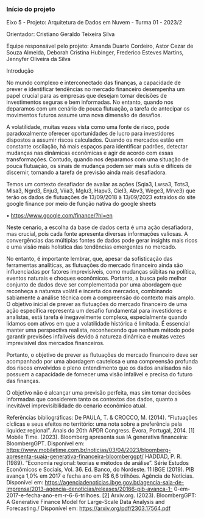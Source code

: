 ### Início do projeto



Eixo 5 - Projeto: Arquitetura de Dados em Nuvem - Turma 01 - 2023/2

Orientador: Cristiano Geraldo Teixeira Silva



Equipe responsável pelo projeto:
Amanda Duarte Cordeiro, Astor Cezar de Souza Almeida, Deborah Cristina Hubinger, 
Frederico Esteves Martins, Jennyfer Oliveira da Silva



Introdução 

No mundo complexo e interconectado das finanças, a capacidade de prever e  identificar tendências no mercado financeiro desempenha um papel crucial para as  empresas que desejam tomar decisões de investimentos seguras e bem informadas. No  entanto, quando nos deparamos com um cenário de pouca flutuação, a tarefa de  antecipar os movimentos futuros assume uma nova dimensão de desafios. 



A volatilidade, muitas vezes vista como uma fonte de risco, pode paradoxalmente  oferecer oportunidades de lucro para investidores dispostos a assumir riscos calculados.  Quando os mercados estão em constante oscilação, há mais espaços para identificar  padrões, detectar mudanças nas dinâmicas econômicas e agir de acordo com essas  transformações. Contudo, quando nos deparamos com uma situação de pouca  flutuação, os sinais de mudança podem ser mais sutis e difíceis de discernir, tornando a tarefa de previsão ainda mais desafiadora. 



Temos um contexto desafiador de avaliar as ações (Sqia3, Lwsa3, Tots3, Mlsa3, Ngrd3, Enju3, Viia3, Mglu3, Hapv3, Ciel3, Abv3, Wege3, Mrve3) que terão os dados de flutuações de 13/09/2018 à 13/09/2023 extraidos do site google finance por meio de função nativa do google sheets

• https://www.google.com/finance/?hl=en

Neste cenario, a escolha da base de dados certa é uma ação desafiadora, mas crucial,  pois cada fonte apresenta diversas informações valiosas. A convergências das múltiplas  fontes de dados pode gerar insights mais ricos e uma visão mais holística das tendências emergentes no mercado. 



No entanto, é importante lembrar, que, apesar da sofisticação das ferramentas  analíticas, as flutuações do mercado financeiro ainda são influenciadas por fatores  imprevisíveis, como mudanças súbitas na política, eventos naturais e choques  econômicos. Portanto, a busca pelo melhor conjunto de dados deve ser complementada  por uma abordagem que reconheça a natureza volátil e incerta dos mercados,  combinando sabiamente a análise técnica com a compreensão do contexto mais amplo.  O objetivo inicial de prever as flutuações do mercado financeiro de uma ação  específica representa um desafio fundamental para investidores e analistas, está tarefa  é inegavelmente complexa, especialmente quando lidamos com ativos em que a  volatilidade histórica é limitada. É essencial manter uma perspectiva realista, reconhecendo que nenhum método  pode garantir previsões infalíveis devido á natureza dinâmica e muitas vezes imprevisível dos mercados financeiros. 



Portanto, o objetivo de prever as flutuações do mercado  financeiro deve ser acompanhado por uma abordagem cautelosa e uma compreensão  profunda dos riscos envolvidos e pleno entendimento que os dados analisados não  possuem a capacidade de fornecer uma visão infalível e precisa do futuro das finanças. 



O objetivo não é alcançar uma previsão perfeita, mas sim tomar decisões  informadas que considerem tanto os contextos dos dados, quanto a inevitável imprevisibilidade do cenario econômico atual. 











Referências bibliográficas: De PAULA, T. & CROCCO, M. (2014). “Flutuações cíclicas e seus efeitos no território: uma nota sobre a preferência pela liquidez regional”. Anais do 20th APDR Congress. Évora, Portugal, 2014. [1] Mobile Time. (2023). Bloomberg apresenta sua IA generativa financeira: BloombergGPT. Disponível em: https://www.mobiletime.com.br/noticias/03/04/2023/bloomberg-apresenta-suaia-generativa-financeira-bloomberggpt/ HADDAD, P. R. (1989). “Economia regional: teorias e métodos de análise”. Série Estudos Econômicos e Sociais, Vol. 36. Ed. Banco, do Nordeste. 11 IBGE (2019). PIB avança 1,0% em 2017 e fecha ano em R$ 6,6 trilhões. Agência de Notícias. Disponível em: https://agenciadenoticias.ibge.gov.br/agencia-sala-de-imprensa/2013-agencia-denoticias/releases/20166-pib-avanca-1- 0-em-2017-e-fecha-ano-em-r-6-6-trilhoes. [2] Arxiv.org. (2023). BloombergGPT: A Generative Finance Model for Large-Scale Data Analysis and Forecasting./ Disponível em: https://arxiv.org/pdf/2303.17564.pdf
